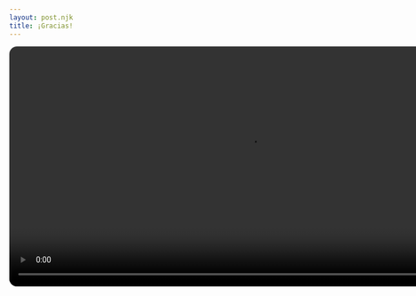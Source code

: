 ```yaml
---
layout: post.njk
title: ¡Gracias!
---
```


<audio  autoplay>
  <source src="../../media/ost.mp3" type="audio/mp3">
Your browser does not support the audio element.
</audio>

<video autoplay loop style="position:absolute; width:90%; border-radius:14px;">
  <source src="../../media/AC-VIDEO.mp4" type="video/mp4">
  Your browser does not support HTML video.
</video>
